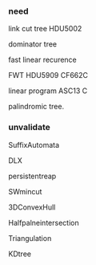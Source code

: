 ### need
link cut tree HDU5002

dominator tree

fast linear recurence 

FWT HDU5909 CF662C

linear program ASC13 C

palindromic tree.
### unvalidate

SuffixAutomata

DLX

persistentreap

SWmincut

3DConvexHull

Halfpalneintersection

Triangulation

KDtree

